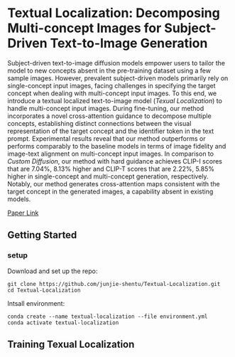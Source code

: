 # Textual Localization: Decomposing Multi-concept Images for Subject-Driven Text-to-Image Generation

Subject-driven text-to-image diffusion models empower users to tailor the model to new concepts absent in the pre-training dataset using a few sample images. However, prevalent subject-driven models primarily rely on single-concept input images, facing challenges in specifying the target concept when dealing with multi-concept input images. To this end, we introduce a textual localized text-to-image model (*Texual Localization*) to handle multi-concept input images. During fine-tuning, our method incorporates a novel cross-attention guidance to decompose multiple concepts, establishing distinct connections between the visual representation of the target concept and the identifier token in the text prompt. Experimental results reveal that our method outperforms or performs comparably to the baseline models in terms of image fidelity and image-text alignment on multi-concept input images. In comparison to *Custom Diffusion*, our method with hard guidance achieves CLIP-I scores that are 7.04%, 8.13% higher and CLIP-T scores that are 2.22%, 5.85% higher in single-concept and multi-concept generation, respectively. Notably, our method generates cross-attention maps consistent with the target concept in the generated images, a capability absent in existing models.

[Paper Link ](https://arxiv.org/abs/2402.09966)

## Getting Started
### setup
Download and set up the repo:
```
git clone https://github.com/junjie-shentu/Textual-Localization.git
cd Textual-Localization
```

Intsall environment:
```
conda create --name textual-localization --file environment.yml
conda activate textual-localization
```

## Training Texual Localization